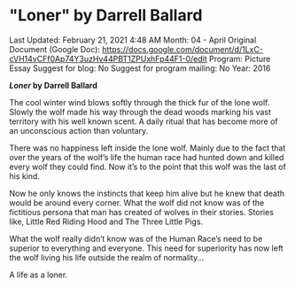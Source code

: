 # "Loner" by Darrell Ballard

Last Updated: February 21, 2021 4:48 AM
Month: 04 - April
Original Document (Google Doc): https://docs.google.com/document/d/1LxC-cVH14vCFf0Ap74Y3uzHv44PBT1ZPUxhFp44F1-0/edit
Program: Picture Essay
Suggest for blog: No
Suggest for program mailing: No
Year: 2016

***Loner* by Darrell Ballard**

The cool winter wind blows softly through the thick fur of the lone wolf. Slowly the wolf made his way through the dead woods marking his vast territory with his well known scent. A daily ritual that has become more of an unconscious action than voluntary.

There was no happiness left inside the lone wolf. Mainly due to the fact that over the years of the wolf’s life the human race had hunted down and killed every wolf they could find. Now it’s to the point that this wolf was the last of his kind.

Now he only knows the instincts that keep him alive but he knew that death would be around every corner. What the wolf did not know was of the fictitious persona that man has created of wolves in their stories. Stories like, Little Red Riding Hood and The Three Little Pigs.

What the wolf really didn’t know was of the Human Race’s need to be superior to everything and everyone. This need for superiority has now left the wolf living his life outside the realm of normality…

A life as a loner.